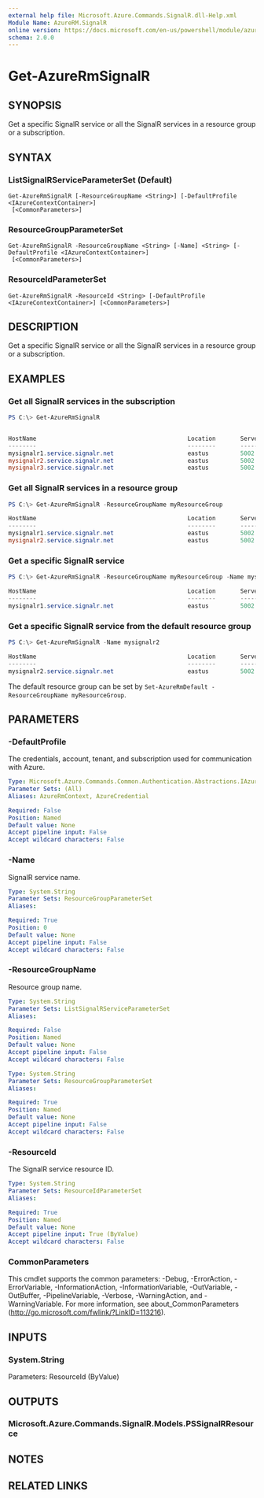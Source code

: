 ```yaml
---
external help file: Microsoft.Azure.Commands.SignalR.dll-Help.xml
Module Name: AzureRM.SignalR
online version: https://docs.microsoft.com/en-us/powershell/module/azurerm.signalr/get-azurermsignalr
schema: 2.0.0
---
```


# Get-AzureRmSignalR

## SYNOPSIS
Get a specific SignalR service or all the SignalR services in a resource group or a subscription.

## SYNTAX

### ListSignalRServiceParameterSet (Default)
```
Get-AzureRmSignalR [-ResourceGroupName <String>] [-DefaultProfile <IAzureContextContainer>]
 [<CommonParameters>]
```

### ResourceGroupParameterSet
```
Get-AzureRmSignalR -ResourceGroupName <String> [-Name] <String> [-DefaultProfile <IAzureContextContainer>]
 [<CommonParameters>]
```

### ResourceIdParameterSet
```
Get-AzureRmSignalR -ResourceId <String> [-DefaultProfile <IAzureContextContainer>] [<CommonParameters>]
```

## DESCRIPTION
Get a specific SignalR service or all the SignalR services in a resource group or a subscription.

## EXAMPLES

### Get all SignalR services in the subscription
```powershell
PS C:\> Get-AzureRmSignalR


HostName                                           Location       ServerPort PublicPort ProvisioningState Version
--------                                           --------       ---------- ---------- ----------------- -------
mysignalr1.service.signalr.net                     eastus         5002       5001       Succeeded         1.0
mysignalr2.service.signalr.net                     eastus         5002       5001       Succeeded         1.0
mysignalr3.service.signalr.net                     eastus         5002       5001       Creating          1.0
```

### Get all SignalR services in a resource group

```powershell
PS C:\> Get-AzureRmSignalR -ResourceGroupName myResourceGroup

HostName                                           Location       ServerPort PublicPort ProvisioningState Version
--------                                           --------       ---------- ---------- ----------------- -------
mysignalr1.service.signalr.net                     eastus         5002       5001       Succeeded         1.0
mysignalr2.service.signalr.net                     eastus         5002       5001       Succeeded         1.0
```

### Get a specific SignalR service

```powershell
PS C:\> Get-AzureRmSignalR -ResourceGroupName myResourceGroup -Name mysignalr1

HostName                                           Location       ServerPort PublicPort ProvisioningState Version
--------                                           --------       ---------- ---------- ----------------- -------
mysignalr1.service.signalr.net                     eastus         5002       5001       Succeeded         1.0
```

### Get a specific SignalR service from the default resource group

```powershell
PS C:\> Get-AzureRmSignalR -Name mysignalr2

HostName                                           Location       ServerPort PublicPort ProvisioningState Version
--------                                           --------       ---------- ---------- ----------------- -------
mysignalr2.service.signalr.net                     eastus         5002       5001       Succeeded         1.0
```

The default resource group can be set by `Set-AzureRmDefault -ResourceGroupName myResourceGroup`.

## PARAMETERS

### -DefaultProfile
The credentials, account, tenant, and subscription used for communication with Azure.

```yaml
Type: Microsoft.Azure.Commands.Common.Authentication.Abstractions.IAzureContextContainer
Parameter Sets: (All)
Aliases: AzureRmContext, AzureCredential

Required: False
Position: Named
Default value: None
Accept pipeline input: False
Accept wildcard characters: False
```

### -Name
SignalR service name.

```yaml
Type: System.String
Parameter Sets: ResourceGroupParameterSet
Aliases:

Required: True
Position: 0
Default value: None
Accept pipeline input: False
Accept wildcard characters: False
```

### -ResourceGroupName
Resource group name.

```yaml
Type: System.String
Parameter Sets: ListSignalRServiceParameterSet
Aliases:

Required: False
Position: Named
Default value: None
Accept pipeline input: False
Accept wildcard characters: False
```

```yaml
Type: System.String
Parameter Sets: ResourceGroupParameterSet
Aliases:

Required: True
Position: Named
Default value: None
Accept pipeline input: False
Accept wildcard characters: False
```

### -ResourceId
The SignalR service resource ID.

```yaml
Type: System.String
Parameter Sets: ResourceIdParameterSet
Aliases:

Required: True
Position: Named
Default value: None
Accept pipeline input: True (ByValue)
Accept wildcard characters: False
```

### CommonParameters
This cmdlet supports the common parameters: -Debug, -ErrorAction, -ErrorVariable, -InformationAction, -InformationVariable, -OutVariable, -OutBuffer, -PipelineVariable, -Verbose, -WarningAction, and -WarningVariable. For more information, see about_CommonParameters (http://go.microsoft.com/fwlink/?LinkID=113216).

## INPUTS

### System.String
Parameters: ResourceId (ByValue)

## OUTPUTS

### Microsoft.Azure.Commands.SignalR.Models.PSSignalRResource

## NOTES

## RELATED LINKS
